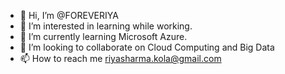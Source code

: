 - 👋 Hi, I’m @FOREVERIYA
- 👀 I’m interested in learning while working.
- 🌱 I’m currently learning Microsoft Azure.
- 💞️ I’m looking to collaborate on Cloud Computing and Big Data
- 📫 How to reach me riyasharma.kola@gmail.com

<!---
FOREVERIYA/FOREVERIYA is a ✨ special ✨ repository because its `README.md` (this file) appears on your GitHub profile.
You can click the Preview link to take a look at your changes.
--->
